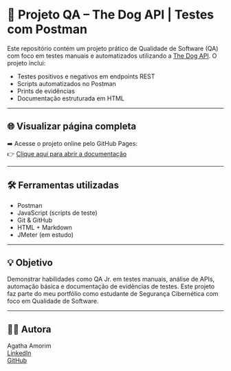 # 🐾 Projeto QA – The Dog API | Testes com Postman

Este repositório contém um projeto prático de Qualidade de Software (QA) com foco em testes manuais e automatizados utilizando a [The Dog API](https://thedogapi.com/). O projeto inclui:

- Testes positivos e negativos em endpoints REST
- Scripts automatizados no Postman
- Prints de evidências
- Documentação estruturada em HTML

---

## 🌐 Visualizar página completa

➡️ Acesse o projeto online pelo GitHub Pages:  
👉 [Clique aqui para abrir a documentação](https://agathaamorinhc.github.io/qa-dog-api-tests/)


---

## 🛠️ Ferramentas utilizadas

- Postman  
- JavaScript (scripts de teste)  
- Git & GitHub  
- HTML + Markdown  
- JMeter (em estudo)

---

## 💡 Objetivo

Demonstrar habilidades como QA Jr. em testes manuais, análise de APIs, automação básica e documentação de evidências de testes. Este projeto faz parte do meu portfólio como estudante de Segurança Cibernética com foco em Qualidade de Software.

---

## 👩‍💻 Autora

Agatha Amorim  
[LinkedIn](https://www.linkedin.com/in/agathasiqueiradeamorim)  
[GitHub](https://github.com/agathapro)
